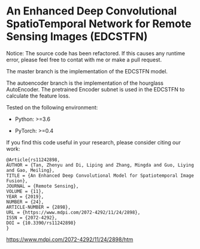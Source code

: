 # An Enhanced Deep Convolutional SpatioTemporal Network for Remote Sensing Images (EDCSTFN)

Notice: The source code has been refactored. If this causes any runtime error, please feel free to contat with me or make a pull request.

The master branch is the implementation of the EDCSTFN model.

The autoencoder branch is the implementation of the hourglass AutoEncoder. The pretrained Encoder subnet is used in the EDCSTFN to calculate the feature loss.

Tested on the following environment:

- Python: >=3.6

- PyTorch: >=0.4

If you find this code useful in your research, please consider citing our work:

```
@Article{rs11242898,
AUTHOR = {Tan, Zhenyu and Di, Liping and Zhang, Mingda and Guo, Liying and Gao, Meiling},
TITLE = {An Enhanced Deep Convolutional Model for Spatiotemporal Image Fusion},
JOURNAL = {Remote Sensing},
VOLUME = {11},
YEAR = {2019},
NUMBER = {24},
ARTICLE-NUMBER = {2898},
URL = {https://www.mdpi.com/2072-4292/11/24/2898},
ISSN = {2072-4292},
DOI = {10.3390/rs11242898}
}
```

https://www.mdpi.com/2072-4292/11/24/2898/htm
